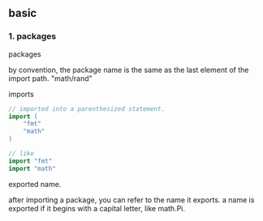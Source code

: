 ## basic

### 1. packages

packages

by convention, the package name is the same as the last element of the import path. "math/rand"

imports

```go
// imported into a parenthesized statement.
import (
    "fmt"
    "math"
)

// like
import "fmt"
import "math"

```

exported name.

after importing a package, you can refer to the name it exports.
a name is exported if it begins with a capital letter, like math.Pi.


